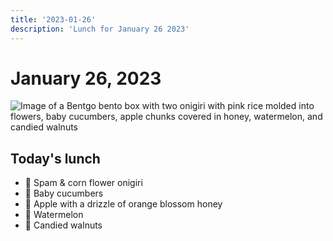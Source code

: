 ```yaml
---
title: '2023-01-26'
description: 'Lunch for January 26 2023'
---
```

# January 26, 2023

![Image of a Bentgo bento box with two onigiri with pink rice molded into flowers, baby cucumbers, apple chunks covered in honey, watermelon, and candied walnuts](/img/2023-01-26.jpg)

## Today's lunch
* 🌸 Spam & corn flower onigiri
* 🥒 Baby cucumbers
* 🍯 Apple with a drizzle of orange blossom honey
* 🍉 Watermelon
* 🍫 Candied walnuts

